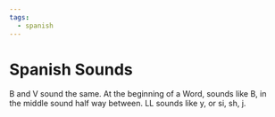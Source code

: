 ```yaml
---
tags:
  - spanish
---
```


# Spanish Sounds

B and V sound the same. At the beginning of a Word, sounds like B, in  
the middle sound half way between. LL sounds like y, or si, sh, j.
